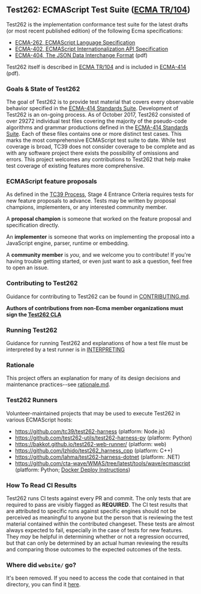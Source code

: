 ## Test262: ECMAScript Test Suite ([ECMA TR/104](http://ecma-international.org/publications/techreports/E-TR-104.htm))


Test262 is the implementation conformance test suite for the latest drafts (or most recent published edition) of the following Ecma specifications: 

- [ECMA-262, ECMAScript Language Specification](https://tc39.github.io/ecma262/)
- [ECMA-402, ECMAScript Internationalization API Specification](https://tc39.github.io/ecma402/) 
- [ECMA-404, The JSON Data Interchange Format](https://www.ecma-international.org/publications/files/ECMA-ST/ECMA-404.pdf) (pdf)

Test262 itself is described in [ECMA TR/104]((http://ecma-international.org/publications/techreports/E-TR-104.htm)) and is included in [ECMA-414](http://www.ecma-international.org/publications/files/ECMA-ST/ECMA-414.pdf) (pdf).

### Goals & State of Test262

The goal of Test262 is to provide test material that covers every observable behavior specified in the [ECMA-414 Standards Suite](http://www.ecma-international.org/publications/files/ECMA-ST/ECMA-414.pdf). Development of Test262 is an on-going process. As of October 2017, Test262 consisted of over 29272 individual test files covering the majority of the pseudo-code algorithms and grammar productions defined in the [ECMA-414 Standards Suite](http://www.ecma-international.org/publications/files/ECMA-ST/ECMA-414.pdf). Each of these files contains one or more distinct test cases. This marks the most comprehensive ECMAScript test suite to date. While test coverage is broad, TC39 does not consider coverage to be complete and as with any software project there exists the possibility of omissions and errors. This project welcomes any contributions to Test262 that help make test coverage of existing features more comprehensive.


### ECMAScript feature proposals

As defined in the [TC39 Process](https://tc39.github.io/process-document/), Stage 4 Entrance Criteria requires tests for new feature proposals to advance. Tests may be written by proposal champions, implementers, or any interested community member. 

A **proposal champion** is someone that worked on the feature proposal and specification directly.

An **implementer** is someone that works on implementing the proposal into a JavaScript engine, parser, runtime or embedding. 
 
A **community member** is _you_, and we welcome you to contribute! If you're having trouble getting started, or even just want to ask a question, feel free to open an issue. 

### Contributing to Test262

Guidance for contributing to Test262 can be found in [CONTRIBUTING.md](./CONTRIBUTING.md). 

**Authors of contributions from non-Ecma member organizations must sign the [Test262 CLA](http://tc39.github.io/test262-cla)**

### Running Test262

Guidance for running Test262 and explanations of how a test file must be interpreted by a test runner is in [INTERPRETING](./INTERPRETING.md)

### Rationale

This project offers an explanation for many of its design decisions and maintenance practices--see [rationale.md](./docs/rationale.md).

### Test262 Runners

Volunteer-maintained projects that may be used to execute Test262 in various ECMAScript hosts:

- https://github.com/tc39/test262-harness (platform: Node.js)
- https://github.com/test262-utils/test262-harness-py (platform: Python)
- https://bakkot.github.io/test262-web-runner/ (platform: web)
- https://github.com/Izhido/test262_harness_cpp (platform: C++)
- https://github.com/lahma/test262-harness-dotnet (platform: .NET)
- https://github.com/cta-wave/WMAS/tree/latest/tools/wave/ecmascript (platform: Python; [Docker Deploy Instructions](https://github.com/cta-wave/WMAS-deploy/tree/wmas-latest))

### How To Read CI Results

Test262 runs CI tests against every PR and commit. The only tests that are required to pass are visibly flagged as **REQUIRED**. The CI test results that are attributed to specific runs against specific engines should not be perceived as meaningful to anyone but the person that is reviewing the test material contained within the contributed changeset. These tests are almost always expected to fail, especially in the case of tests for new features. They _may_ be helpful in determining whether or not a regression occurred, but that can only be determined by an actual human reviewing the results and comparing those outcomes to the expected outcomes of the tests.



### Where did `website/` go?

It's been removed. If you need to access the code that contained in that directory, you can find it [here](https://github.com/tc39/test262/tree/3fac29109a4e86142796ec89c4c381c5ca255e94/website).
